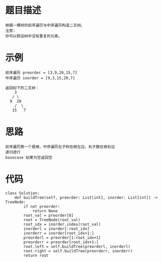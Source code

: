 # 题目描述
    根据一棵树的前序遍历与中序遍历构造二叉树。
    注意:
    你可以假设树中没有重复的元素。
# 示例
```
前序遍历 preorder = [3,9,20,15,7]
中序遍历 inorder = [9,3,15,20,7]

返回如下的二叉树：
    3
   / \
  9  20
    /  \
   15   7
```
# 思路
    前序遍历第一个是根，中序遍历左子树在根左边，右子数在根右边
    递归进行
    basecase 如果为空返回空
# 代码
```
class Solution:
    def buildTree(self, preorder: List[int], inorder: List[int]) -> TreeNode:
        if not preorder:
            return None
        root_val = preorder[0]
        root = TreeNode(root_val)
        root_idx = inorder.index(root_val)
        inorderl = inorder[:root_idx]
        inorderr = inorder[root_idx+1:]
        preorderl = preorder[1:root_idx+1]
        preorderr = preorder[root_idx+1:]
        root.left = self.buildTree(preorderl, inorderl)
        root.right = self.buildTree(preorderr, inorderr)
        return root
```
